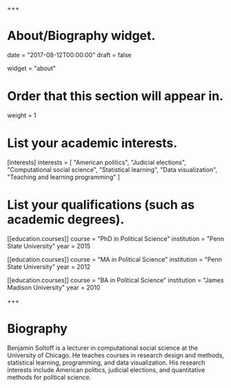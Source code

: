 +++
# About/Biography widget.

date = "2017-08-12T00:00:00"
draft = false

widget = "about"

# Order that this section will appear in.
weight = 1

# List your academic interests.
[interests]
  interests = [
    "American politics",
    "Judicial elections",
    "Computational social science",
    "Statistical learning",
    "Data visualization",
    "Teaching and learning programming"
  ]

# List your qualifications (such as academic degrees).
[[education.courses]]
  course = "PhD in Political Science"
  institution = "Penn State University"
  year = 2015

[[education.courses]]
  course = "MA in Political Science"
  institution = "Penn State University"
  year = 2012

[[education.courses]]
  course = "BA in Political Science"
  institution = "James Madison University"
  year = 2010
 
+++

# Biography

Benjamin Soltoff is a lecturer in computational social science at the University of Chicago. He teaches courses in research design and methods, statistical learning, programming, and data visualization. His research interests include American politics, judicial elections, and quantitative methods for political science.
